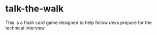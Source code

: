 # talk-the-walk
This is a flash card game designed to help fellow devs prepare for the technical interview
